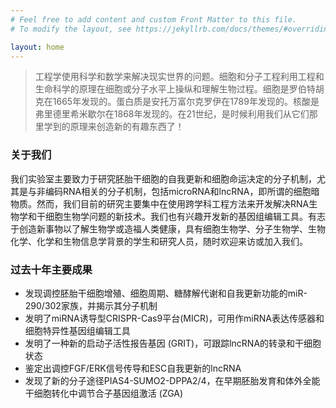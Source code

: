 ```yaml
---
# Feel free to add content and custom Front Matter to this file.
# To modify the layout, see https://jekyllrb.com/docs/themes/#overriding-theme-defaults

layout: home
---
```


> 工程学使用科学和数学来解决现实世界的问题。细胞和分子工程利用工程和生命科学的原理在细胞或分子水平上操纵和理解生物过程。细胞是罗伯特胡克在1665年发现的。蛋白质是安托万富尔克罗伊在1789年发现的。核酸是弗里德里希米歇尔在1868年发现的。在21世纪，是时候利用我们从它们那里学到的原理来创造新的有趣东西了！

### 关于我们

我们实验室主要致力于研究胚胎干细胞的自我更新和细胞命运决定的分子机制，尤其是与非编码RNA相关的分子机制，包括microRNA和lncRNA，即所谓的细胞暗物质。然而，我们目前的研究主要集中在使用跨学科工程方法来开发解决RNA生物学和干细胞生物学问题的新技术。我们也有兴趣开发新的基因组编辑工具。有志于创造新事物以了解生物学或造福人类健康，具有细胞生物学、分子生物学、生物化学、化学和生物信息学背景的学生和研究人员，随时欢迎来访或加入我们。

### 过去十年主要成果

- 发现调控胚胎干细胞增殖、细胞周期、糖酵解代谢和自我更新功能的miR-290/302家族，并揭示其分子机制
- 发明了miRNA诱导型CRISPR-Cas9平台(MICR)，可用作miRNA表达传感器和细胞特异性基因组编辑工具
- 发明了一种新的启动子活性报告基因 (GRIT)，可跟踪lncRNA的转录和干细胞状态
- 鉴定出调控FGF/ERK信号传导和ESC自我更新的lncRNA
- 发现了新的分子途径PIAS4-SUMO2-DPPA2/4，在早期胚胎发育和体外全能干细胞转化中调节合子基因组激活 (ZGA)
